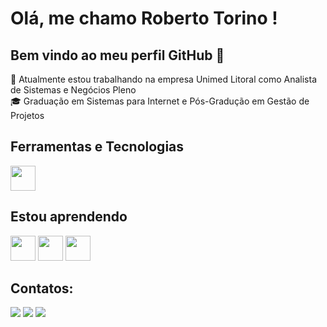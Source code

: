 # Olá, me chamo Roberto Torino ! 
## Bem vindo ao meu perfil GitHub 👋

🔭 Atualmente estou trabalhando na empresa Unimed Litoral como Analista de Sistemas e Negócios Pleno  
🎓 Graduação em Sistemas para Internet e Pós-Gradução em Gestão de Projetos

## Ferramentas e Tecnologias
<img loading="lazy" src="https://cdn.jsdelivr.net/gh/devicons/devicon@latest/icons/vscode/vscode-original-wordmark.svg" width="40" height="40"/>

## Estou aprendendo
<div>
         <img loading="lazy" src="https://cdn.jsdelivr.net/gh/devicons/devicon@latest/icons/html5/html5-original-wordmark.svg" width="40" height="40"/>
         <img loading="lazy" src="https://cdn.jsdelivr.net/gh/devicons/devicon@latest/icons/css3/css3-plain-wordmark.svg" width="40" height="40"/>
         <img loading="lazy" src="https://cdn.jsdelivr.net/gh/devicons/devicon@latest/icons/javascript/javascript-original.svg" width="40" height="40"/>
</div>


## Contatos:
<div>
         <a href="https://www.instagram.com/beto_torino/" target="_blank"><img loading="lazy" src="https://img.shields.io/badge/-Instagram-%23E4405F?style=for-the-badge&logo=instagram&logoColor=white" target="_blank"></a>
         <a href = "mailto:betotorino85@gmail.com"><img loading="lazy" src="https://img.shields.io/badge/Gmail-D14836?style=for-the-badge&logo=gmail&logoColor=white" target="_blank"></a>
         <a href="https://www.linkedin.com/in/roberto-torino-404747239/" target="_blank"><img loading="lazy" src="https://img.shields.io/badge/-LinkedIn-%230077B5?style=for-the-badge&logo=linkedin&logoColor=white" target="_blank"></a>   
</div>
         
<!--
**robertotorino85/robertotorino85** is a ✨ _special_ ✨ repository because its `README.md` (this file) appears on your GitHub profile.

Here are some ideas to get you started:

- 🔭 I’m currently working on ...
- 🌱 I’m currently learning ...
- 👯 I’m looking to collaborate on ...
- 🤔 I’m looking for help with ...
- 💬 Ask me about ...
- 📫 How to reach me: ...
- 😄 Pronouns: ...
- ⚡ Fun fact: ...
-->
